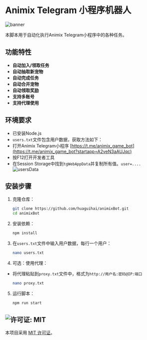 # Animix Telegram 小程序机器人
![banner](img/image.png)

本脚本用于自动化执行Animix Telegram小程序中的各种任务。

## 功能特性

- **自动加入/领取任务**
- **自动抽取新宠物**
- **自动完成任务**
- **自动合并宠物**
- **自动领取奖励**
- **支持多账号**
- **支持代理使用**

## 环境要求

- 已安装Node.js
- `users.txt`文件包含用户数据，获取方法如下：
- 打开Animix Telegram小程序 [https://t.me/animix_game_bot](https://t.me/animix_game_bot?startapp=A2veN3aAUJqc)
- 按F12打开开发者工具
- 在Session Storage中找到`tgWebAppData`并复制所有值。`user=....`
![usersData](img/image-1.png)

## 安装步骤

1. 克隆仓库：
    ```sh
    git clone https://github.com/huaguihai/animixBot.git
    cd animixBot
    ```

2. 安装依赖：
    ```sh
    npm install
    ```
3. 在`users.txt`文件中输入用户数据，每行一个用户：
    ```sh
    nano users.txt
    ```
4. 可选：使用代理：
- 将代理粘贴到`proxy.txt`文件中，格式为`http://用户名:密码@IP:端口`
    ```sh
    nano proxy.txt
    ```
5. 运行脚本：
    ```sh
    npm run start
    ```

## ![许可证: MIT](https://img.shields.io/badge/License-MIT-yellow.svg)

本项目采用 [MIT 许可证](LICENSE)。
